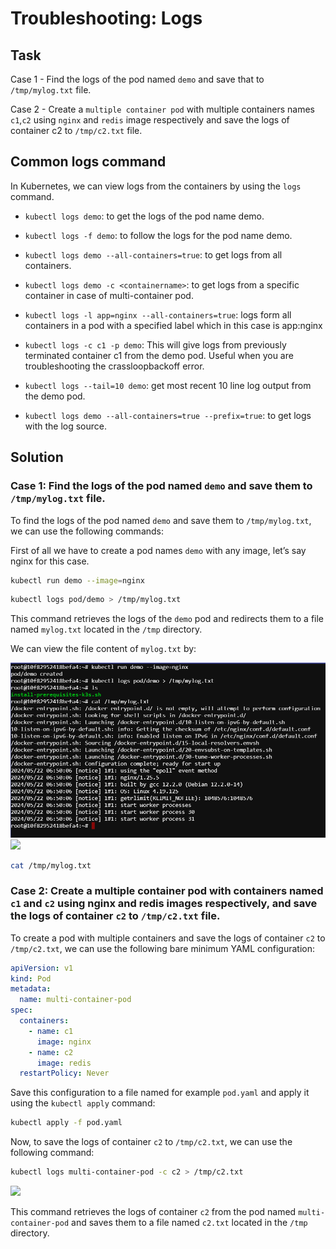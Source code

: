 # Troubleshooting: Logs

## Task
Case 1 - Find the logs of the pod named `demo` and save that to `/tmp/mylog.txt` file.

Case 2 - Create a `multiple container pod` with multiple containers names `c1`,`c2` using `nginx` and `redis` image respectively and save the logs of container c2 to `/tmp/c2.txt` file.

## Common logs command

In Kubernetes, we can view logs from the containers by using the `logs` command.

- `kubectl logs demo`: to get the logs of the pod name demo.
- `kubectl logs -f demo`: to follow the logs for the pod name demo.
- `kubectl logs demo --all-containers=true`: to get logs from all containers.
- `kubectl logs demo -c <containername>`: to get logs from a specific container in case of multi-container pod.

- `kubectl logs -l app=nginx --all-containers=true`: logs form all containers in a pod with a specified label which in this case is app:nginx

- `kubectl logs -c c1 -p demo`: This will give logs from previously terminated container c1 from the demo pod. Useful when you are troubleshooting the crassloopbackoff error.

- `kubectl logs --tail=10 demo`: get most recent 10 line log output from the demo pod.

- `kubectl logs demo --all-containers=true --prefix=true`: to get logs with the log source.

## Solution

### Case 1: Find the logs of the pod named `demo` and save them to `/tmp/mylog.txt` file.

To find the logs of the pod named `demo` and save them to `/tmp/mylog.txt`, we can use the following commands:

First of all we have to create a pod  names `demo` with any image, let’s say nginx for this case.

```sh
kubectl run demo --image=nginx
```

```sh
kubectl logs pod/demo > /tmp/mylog.txt
```

This command retrieves the logs of the `demo` pod and redirects them to a file named `mylog.txt` located in the `/tmp` directory.

We can view the file content of `mylog.txt` by:

![case1](./image/nginx-logs.png)
<img src="https://github.com/Minhaz00/K8s-lab/blob/yasin/Lab%20-%20Scenario%2019%20-%20Troubleshooting-Logs/image/nginx-logs.png?raw=true" />

```sh
cat /tmp/mylog.txt
```

### Case 2: Create a multiple container pod with containers named `c1` and `c2` using nginx and redis images respectively, and save the logs of container `c2` to `/tmp/c2.txt` file.

To create a pod with multiple containers and save the logs of container `c2` to `/tmp/c2.txt`, we can use the following bare minimum YAML configuration:

```yaml
apiVersion: v1
kind: Pod
metadata:
  name: multi-container-pod
spec:
  containers:
    - name: c1
      image: nginx
    - name: c2
      image: redis
  restartPolicy: Never
```

Save this configuration to a file named for example `pod.yaml` and apply it using the `kubectl apply` command:

```sh
kubectl apply -f pod.yaml
```

Now, to save the logs of container `c2` to `/tmp/c2.txt`, we can use the following command:

```sh
kubectl logs multi-container-pod -c c2 > /tmp/c2.txt
```

<img src="https://github.com/Minhaz00/K8s-lab/blob/yasin/Lab%20-%20Scenario%2019%20-%20Troubleshooting-Logs/image/case2.png?raw=true"/>

This command retrieves the logs of container `c2` from the pod named `multi-container-pod` and saves them to a file named `c2.txt` located in the `/tmp` directory.